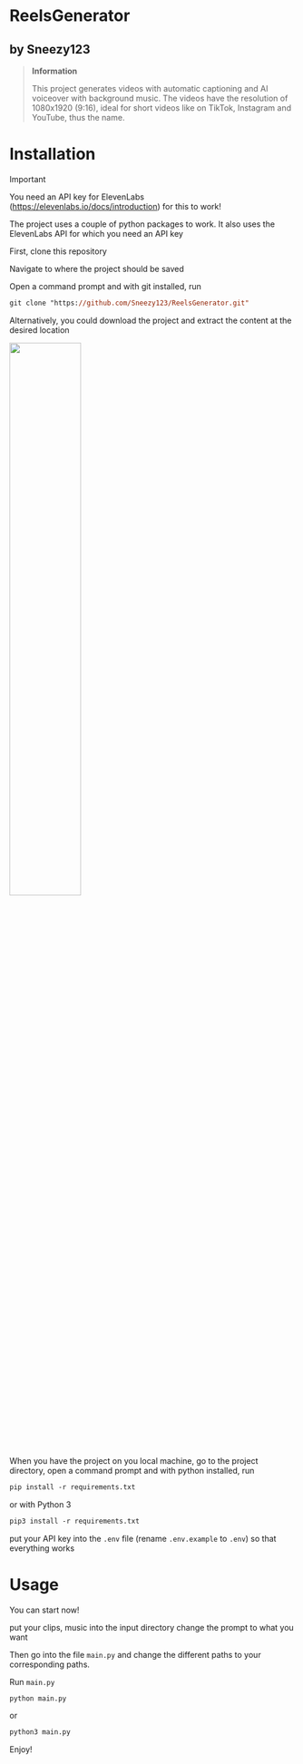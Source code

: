 # ReelsGenerator
## by Sneezy123

> **Information**
> 
> This project generates videos with automatic captioning and AI voiceover with background music. The videos have the resolution of 1080x1920 (9:16), ideal for short videos like on TikTok, Instagram and YouTube, thus the name.

# Installation
> [!IMPORTANT]
> You need an API key for ElevenLabs (https://elevenlabs.io/docs/introduction) for this to work!

The project uses a couple of python packages to work. It also uses the ElevenLabs API for which you need an API key

First, clone this repository

Navigate to where the project should be saved

Open a command prompt and with git installed, run

```ps
git clone "https://github.com/Sneezy123/ReelsGenerator.git"
```


Alternatively, you could download the project and extract the content at the desired location

<img src="https://i.imgur.com/3RycDUN.png" width="50%">

When you have the project on you local machine, go to the project directory, open a command prompt and with python installed, run
```ps
pip install -r requirements.txt
```
or with Python 3
```ps
pip3 install -r requirements.txt
```

put your API key into the `.env` file (rename `.env.example` to `.env`) so that everything works

# Usage
You can start now!

put your clips, music into the input directory
change the prompt to what you want

Then go into the file `main.py` and change the different paths to your corresponding paths.

Run `main.py`
```ps
python main.py
```
or
```ps
python3 main.py
```
Enjoy!




